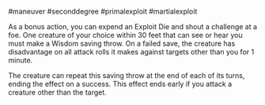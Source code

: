 #maneuver #seconddegree #primalexploit #martialexploit 

As a bonus action, you can expend an Exploit Die and shout a challenge at a foe. One creature of your choice within 30 feet that can see or hear you must make a Wisdom saving throw. On a failed save, the creature has disadvantage on all attack rolls it makes against targets other than you for 1 minute. 

The creature can repeat this saving throw at the end of each of its turns, ending the effect on a success. This effect ends early if you attack a creature other than the target.